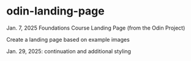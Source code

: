 # odin-landing-page

Jan. 7, 2025 Foundations Course Landing Page (from the Odin Project)

Create a landing page based on example images

Jan. 29, 2025: continuation and additional styling